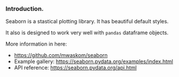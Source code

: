 ### **Introduction.**

Seaborn is a stastical plotting library. It has beautiful default styles.

It also is designed to work very well with `pandas` dataframe objects.

More information in here:
+ https://github.com/mwaskom/seaborn
+ Example gallery: https://seaborn.pydata.org/examples/index.html
+ API reference: https://seaborn.pydata.org/api.html